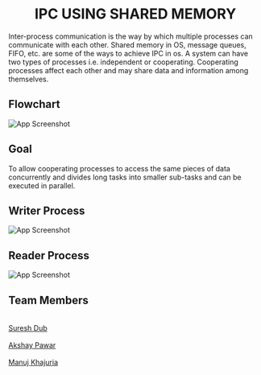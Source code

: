 <h1 align="center">IPC USING SHARED MEMORY</h1>
Inter-process communication is the way by which multiple processes can communicate with each other. Shared memory in OS, message queues, FIFO, etc. are some of the ways to achieve IPC in os. A system can have two types of processes i.e. independent or cooperating. Cooperating processes affect each other and may share data and information among themselves.



## Flowchart

![App Screenshot](https://github.com/Suresh-Dub/OPERATING-SYSTEM-PROJECT/blob/main/Images/Shared%20Memory.png)




## Goal
To allow cooperating processes to access the same pieces of data concurrently and divides long tasks into smaller sub-tasks and can be executed in parallel.



## Writer Process
![App Screenshot](https://github.com/Suresh-Dub/OPERATING-SYSTEM-PROJECT/blob/main/Images/Writer%20Process.png)


## Reader Process

![App Screenshot](https://github.com/Suresh-Dub/OPERATING-SYSTEM-PROJECT/blob/main/Images/Reader%20Process.png)

##

## Team Members
<br> <a href="https://github.com/suresh-dub">Suresh Dub</a> </br>
<br> <a href="https://github.com/Akshay932004">Akshay Pawar</a> </br>
<br> <a href="https://github.com/manujkhajuria">Manuj Khajuria</a> </br>

